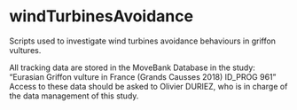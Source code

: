 # windTurbinesAvoidance
Scripts used to investigate wind turbines avoidance behaviours in griffon vultures.

All tracking data are stored in the MoveBank Database in the study: “Eurasian Griffon vulture in France (Grands Causses 2018) ID_PROG 961” Access to these data should be asked to Olivier DURIEZ, who is in charge of the data management of this study.
